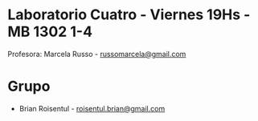 # Laboratorio Cuatro - Viernes 19Hs - MB 1302 1-4

Profesora: Marcela Russo - russomarcela@gmail.com

# Grupo

* Brian Roisentul - roisentul.brian@gmail.com

